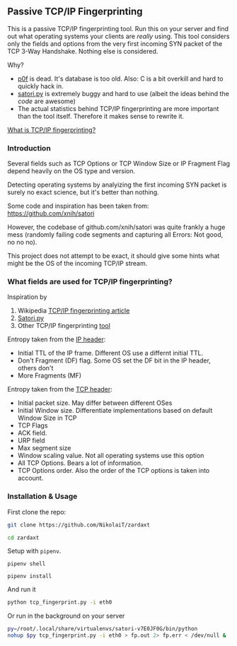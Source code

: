 ## Passive TCP/IP Fingerprinting

This is a passive TCP/IP fingerprinting tool. Run this on your server and find out what operating systems your clients are *really* using. This tool considers only the fields and options from the very first incoming SYN packet of the 
TCP 3-Way Handshake. Nothing else is considered.

Why?

+ [p0f](https://github.com/p0f/p0f) is dead. It's database is too old. Also: C is a bit overkill and hard to quickly hack in.
+ [satori.py](https://github.com/xnih/satori) is extremely buggy and hard to use (albeit the ideas behind the *code* are awesome)
+ The actual statistics behind TCP/IP fingerprinting are more important than the tool itself. Therefore it makes sense to rewrite it.

[What is TCP/IP fingerprinting?](https://en.wikipedia.org/wiki/TCP/IP_stack_fingerprinting)

### Introduction

Several fields such as TCP Options or TCP Window Size 
or IP Fragment Flag depend heavily on the OS type and version.

Detecting operating systems by analyizing the first incoming SYN packet is surely no exact science, but it's better than nothing.

Some code and inspiration has been taken from: https://github.com/xnih/satori

However, the codebase of github.com/xnih/satori was quite frankly 
a huge mess (randomly failing code segments and capturing all Errors: Not good, no no no).

This project does not attempt to be exact, it should give some hints what might be the OS of the 
incoming TCP/IP stream.

### What fields are used for TCP/IP fingerprinting?

Inspiration by 

1. Wikipedia [TCP/IP fingerprinting article](https://en.wikipedia.org/wiki/TCP/IP_stack_fingerprinting)
2. [Satori.py](https://github.com/xnih/satori)
3. Other TCP/IP fingerprinting [tool](https://github.com/agirishkumar/passive-os-detection/tree/master/OS-Fingerprinting)

Entropy taken from the [IP header](https://en.wikipedia.org/wiki/IPv4):

+ Initial TTL of the IP frame. Different OS use a differnt initial TTL. 
+ Don't Fragment (DF) flag. Some OS set the DF bit in the IP header, others don't	
+ More Fragments (MF)

Entropy taken from the [TCP header](https://en.wikipedia.org/wiki/Transmission_Control_Protocol):

+ Initial packet size. May differ between different OSes	
+ Initial Window size. Differentiate implementations based on default Window Size in TCP	
+ TCP Flags
+ ACK field.
+ URP field
+ Max segment size
+ Window scaling value. Not all operating systems use this option	
+ All TCP Options. Bears a lot of information.
+ TCP Options order. Also the order of the TCP options is taken into account.

### Installation & Usage

First clone the repo:

```bash
git clone https://github.com/NikolaiT/zardaxt

cd zardaxt
```

Setup with `pipenv`.

```
pipenv shell

pipenv install
```

And run it

```bash
python tcp_fingerprint.py -i eth0
```

Or run in the background on your server

```bash
py=/root/.local/share/virtualenvs/satori-v7E0JF0G/bin/python
nohup $py tcp_fingerprint.py -i eth0 > fp.out 2> fp.err < /dev/null &
```